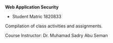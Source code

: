 **Web Application Security** 
- Student Matric 1820833

Compilation of class activities and assignments.

Course Instructor: Dr. Muhamad Sadry Abu Seman
